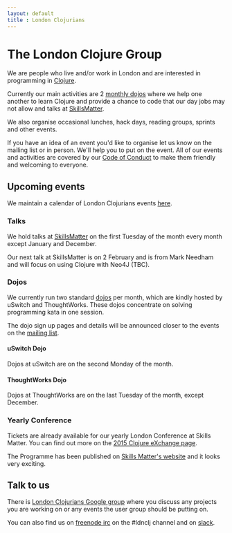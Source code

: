 ```yaml
---
layout: default
title : London Clojurians
---
```


# The London Clojure Group

We are people who live and/or work in London and are interested in programming in [Clojure](http://clojure.org/).

Currently our main activities are 2 [monthly dojos](dojos.html) where
we help one another to learn Clojure and provide a chance to code that
our day jobs may not allow and talks at
[SkillsMatter](https://skillsmatter.com/explore?q=clojure).

We also organise occasional lunches, hack days, reading groups,
sprints and other events.

If you have an idea of an event you'd like to organise let us know on
the mailing list or in person. We'll help you to put on the event. All
of our events and activities are covered by our
[Code of Conduct](code-of-conduct.html) to make them friendly and
welcoming to everyone.

## Upcoming events

We maintain a calendar of London Clojurians events [here](https://www.google.com/calendar/embed?src=otfrom.com_pkatmn3n1ff8l5bvls3cnc01mc%40group.calendar.google.com&ctz=Europe/London).

### Talks

We hold talks at
[SkillsMatter](https://skillsmatter.com/explore?sort_by=asc&q=clojure&location=&content=meetups)
on the first Tuesday of the month every month except January and December.

Our next talk at SkillsMatter is on 2 February and is from Mark
Needham and will focus on using Clojure with Neo4J (TBC).

### Dojos

We currently run two standard [dojos](dojos.html) per month, which are kindly
hosted by uSwitch and ThoughtWorks. These dojos concentrate on solving
programming kata in one session.

The dojo sign up pages and details will be announced closer to the
events on the
[mailing list](http://groups.google.com/group/london-clojurians).

#### uSwitch Dojo

Dojos at uSwitch are on the second Monday of the month.

#### ThoughtWorks Dojo

Dojos at ThoughtWorks are on the last Tuesday of the month, except
December.

### Yearly Conference

Tickets are already available for our yearly London Conference at
Skills Matter. You can find out more on the
[2015 Clojure eXchange page](https://skillsmatter.com/conferences/6861-clojure-exchange-2015).

The Programme has been published on [Skills Matter's website](https://skillsmatter.com/conferences/6861-clojure-exchange-2015#program) and it
looks very exciting.

## Talk to us

There is
[London Clojurians Google group](http://groups.google.com/group/london-clojurians)
where you discuss any projects you are working on or any events the user
group should be putting on.

You can also find us on [freenode irc](http://freenode.net/) on the
#ldnclj channel and on [slack](https://clojurians.slack.com).
